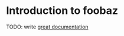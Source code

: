 # Introduction to foobaz

TODO: write [great documentation](http://jacobian.org/writing/what-to-write/)
